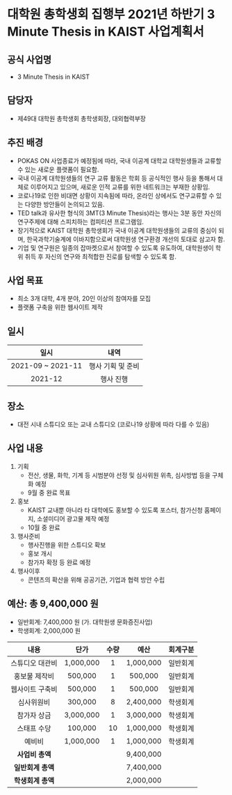 대학원 총학생회 집행부 2021년 하반기 3 Minute Thesis in KAIST 사업계획서
===

## 공식 사업명
- 3 Minute Thesis in KAIST

## 담당자
- 제49대 대학원 총학생회 총학생회장, 대외협력부장

## 추진 배경
- POKAS ON 사업종료가 예정됨에 따라, 국내 이공계 대학교 대학원생들과 교류할 수 있는 새로운 플랫폼이 필요함.
- 국내 이공계 대학원생들의 연구 교류 활동은 학회 등 공식적인 행사 등을 통해서 대체로 이루어지고 있으며, 새로운 인적 교류를 위한 네트워크는 부재한 상황임.
- 코로나19로 인한 비대면 상황이 지속됨에 따라, 온라인 상에서도 연구교류할 수 있는 다양한 방안들이 논의되고 있음.
- TED talk과 유사한 형식의 3MT(3 Minute Thesis)라는 행사는 3분 동안 자신의 연구주제에 대해 스피치하는 컴피티션 프로그램임. 
- 장기적으로 KAIST 대학원 총학생회가 국내 이공계 대학원생들의 교류의 중심이 되며, 한국과학기술계에 이바지함으로써 대학원생 연구환경 개선의 토대로 삼고자 함.
- 기업 및 연구원은 일종의 잡마켓으로서 참여할 수 있도록 유도하여, 대학원생이 학위 취득 후 자신의 연구와 최적합한 진로를 탐색할 수 있도록 함.

## 사업 목표
- 최소 3개 대학, 4개 분야, 20인 이상의 참여자를 모집 
- 플랫폼 구축을 위한 웹사이트 제작

## 일시

| 일시 | 내역 | 
|:---:|:---:|
| 2021-09 ~ 2021-11 | 행사 기획 및 준비 |
| 2021-12 | 행사 진행 |

## 장소
- 대전 시내 스튜디오 또는 교내 스튜디오 (코로나19 상황에 따라 다를 수 있음)

## 사업 내용
1. 기획
    - 전산, 생물, 화학, 기계 등 시범분야 선정 및 심사위원 위촉, 심사방법 등을 구체화 예정
    - 9월 중 완료 목표
2. 홍보
    - KAIST 교내뿐 아니라 타 대학에도 홍보할 수 있도록 포스터, 참가신청 홈페이지, 소셜미디어 광고물 제작 예정
    - 10월 중 완료
3. 행사준비
    - 행사진행을 위한 스튜디오 확보
    - 홍보 개시
    - 참가자 확정 등 완료 예정 
4. 행사이후
    - 콘텐츠의 확산을 위해 공공기관, 기업과 협력 방안 수립

## 예산: 총 9,400,000 원
- 일반회계: 7,400,000 원 (가. 대학원생 문화증진사업)
- 학생회계: 2,000,000 원 

| **내용** | **단가** | **수량** | **예산** | **회계구분** |
|:---:|:---:|:---:|:---:|:---:|
| 스튜디오 대관비 | 1,000,000 | 1 | 1,000,000 | 일반회계 | 
| 홍보물 제작비 | 500,000 | 1 | 500,000 | 일반회계 | 
| 웹사이트 구축비 | 500,000 | 1 | 500,000 | 일반회계 | 
| 심사위원비 | 300,000 | 8 | 2,400,000 | 학생회계 |
| 참가자 상금 | 3,000,000 | 1 | 3,000,000 | 학생회계 |
| 스태프 수당 | 100,000 | 10 | 1,000,000 | 학생회계 |
| 예비비 | 1,000,000 | 1 | 1,000,000 | 학생회계 | 
| **사업비 총액** |  |  | 9,400,000 | |
| **일반회계 총액** |  |  | 7,400,000 | |
| **학생회계 총액** |  |  | 2,000,000 | |

<!-- TODO: 여기 학생회계 일반회계가 안맞는 것 같아~ -->